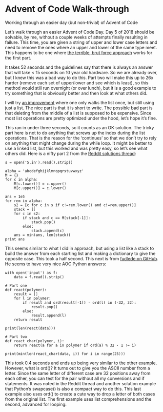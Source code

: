 # Advent of Code Walk-through
Working through an easier day (but non-trivial) of Advent of Code

Let’s walk through an easier Advent of Code Day. Day 5 of 2018 should be solvable, by me, without a couple weeks of attempts finally resulting in failure. This time, you are given a string of upper and lower case letters and need to remove the ones where an upper and lower of the same type meet. This happens to be one where [the terrible, brut force approach](day15_2018.py) works for the first part.

It takes 52 seconds and the guidelines say that there is always an answer that will take < 15 seconds on 10 year old hardware. So we are already over, but I knew this was a bad way to do this. Part two will make this up to 26x harder (remove each set of upper/lower and see which is least), so this method would still run overnight (or over lunch), but it is a good example to try something that is obviously better and then look at what others did.

I will try [an improvement](day15_2018_p2.py) where one only walks the list once, but still using just a list. The nice part is that it is short to write. The possible bad part is that deleting from the middle of a list is supposed to be expensive. Since most list operations are pretty optimized under the hood, let’s hope it’s fine.

This ran in under three seconds, so it counts as an OK solution. The tricky part here is not to do anything that screws up the index during the list operations. That is the reason for the ‘continues’ so that we don’t try to rely on anything that might change during the while loop. It might be better to use a linked list, but this worked and was pretty easy, so let’s see what others did. Here is a nifty part 2 from the [Reddit solutions thread](https://www.reddit.com/r/adventofcode/comments/a3912m/2018_day_5_solutions/):
```
s = open('5.in').read().strip()

alpha = 'abcdefghijklmnopqrstuvwxyz'
M = {}
for c in alpha:
    M[c.lower()] = c.upper()
    M[c.upper()] = c.lower()

ans = 1e5
for rem in alpha:
    s2 = [c for c in s if c!=rem.lower() and c!=rem.upper()]
    stack = []
    for c in s2:
        if stack and c == M[stack[-1]]:
            stack.pop()
        else:
            stack.append(c)
    ans = min(ans, len(stack))
print ans
```

This seems similar to what I did in approach, but using a list like a stack to build the answer from each starting list and making a dictionary to give the opposite case. This took a half second. This next is from [fudlede on GitHub](https://github.com/fuglede/adventofcode/blob/master/2018/day05/solutions.py). He seems to have very nice AOC Python answers:
```
with open('input') as f:
    data = f.read().strip()

# Part one
def react(polymer):
    result = []
    for l in polymer:
        if result and ord(result[-1]) - ord(l) in (-32, 32):
            result.pop()
        else:
            result.append(l)
    return result

print(len(react(data)))

# Part two
def react_char(polymer, i):
    return react(a for a in polymer if ord(a) % 32 - 1 != i)

print(min(len(react_char(data, i)) for i in range(25)))
```
This took 0.4 seconds and ends up being very similar to the other example. However, what is ord()? It turns out to give you the ASCII number from a letter. Since the same letter of different case are 32 positions away from each other, you can test for the pair without all my conversions and if statements. It was noted in the Reddit thread and another solution example that Python’s swapcase() is also a compact way to do this. This last example also uses ord() to create a cute way to drop a letter of both cases from the original list. The first example uses list comprehensions and the second, advanced for looping.
